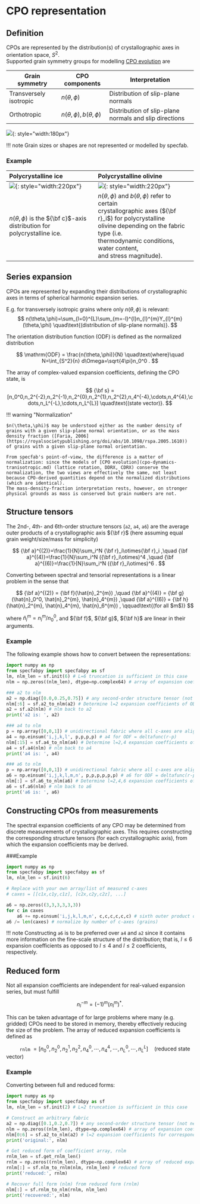 # CPO representation

## Definition

CPOs are represented by the distribution(s) of crystallographic axes in orientation space, $S^2$.
<br>
Supported grain symmetry groups for modelling [CPO evolution](cpo-dynamics-tranisotropic.md) are

| Grain symmetry | CPO components | Interpretation |
| --- | --- | --- | 
| Transversely isotropic | $n(\theta,\phi)$                | Distribution of slip-plane normals |
| Orthotropic            | $n(\theta,\phi),b(\theta,\phi)$ | Distribution of slip-plane normals and slip directions |

![](https://raw.githubusercontent.com/nicholasmr/specfab/main/images/slipplane.png){: style="width:180px"} 

!!! note
    Grain sizes or shapes are not represented or modelled by specfab.

### Example

| Polycrystalline ice | Polycrystalline olivine |
| :- | :- |
| ![](https://raw.githubusercontent.com/nicholasmr/specfab/main/images/tranisotropic/polycrystal.png){: style="width:220px"} | ![](https://raw.githubusercontent.com/nicholasmr/specfab/main/images/orthotropic/polycrystal.png){: style="width:220px"} |
| $n(\theta,\phi)$ is the ${\bf c}$-axis distribution for <br>polycrystalline ice. | $n(\theta,\phi)$ and $b(\theta,\phi)$ refer to certain <br>crystallographic axes (${\bf r}_i$) for polycrystalline <br>olivine depending on the fabric type (i.e. <br> thermodynamic conditions, water content, <br>and stress magnitude). |

## Series expansion

CPOs are represented by expanding their distributions of crystallographic axes in terms of spherical harmonic expansion series.

E.g. for transversely isotropic grains where only $n(\theta,\phi)$ is relevant:
$$ 
n(\theta,\phi)=\sum_{l=0}^{L}\sum_{m=-l}^{l}n_{l}^{m}Y_{l}^{m}(\theta,\phi) \quad\text{(distribution of slip-plane normals)}.
$$

The orientation distribution function (ODF) is defined as the normalized distribution 

$$ 
\mathrm{ODF} = \frac{n(\theta,\phi)}{N} \quad\text{where}\quad N=\int_{S^2}{n} d\Omega=\sqrt{4\pi}n_0^0 .
$$

The array of complex-valued expansion coefficients, defining the CPO state, is 

$$
{\bf s} = [n_0^0,n_2^{-2},n_2^{-1},n_2^{0},n_2^{1},n_2^{2},n_4^{-4},\cdots,n_4^{4},\cdots,n_L^{-L},\cdots,n_L^{L}] \quad\text{(state vector)}.
$$


!!! warning "Normalization"

    $n(\theta,\phi)$ may be understood either as the number density of grains with a given slip-plane normal orientation, or as the mass density fraction ([Faria, 2006](https://royalsocietypublishing.org/doi/abs/10.1098/rspa.2005.1610)) of grains with a given slip-plane normal orientation.

    From specfab's point-of-view, the difference is a matter of normalization: since the models of [CPO evolution](cpo-dynamics-tranisotropic.md) (lattice rotation, DDRX, CDRX) conserve the normalization, the two views are effectively the same, not least because CPO-derived quantities depend on the normalized distributions (which are identical).
    The mass-density-fraction interpretation rests, however, on stronger physical grounds as mass is conserved but grain numbers are not.

## Structure tensors

The 2nd-, 4th- and 6th-order structure tensors (`a2`, `a4`, `a6`) are the average outer products of a crystallographic axis ${\bf r}$ (here assuming equal grain weight/size/mass for simplicity)

$$ 
{\bf a}^{(2)}=\frac{1}{N}\sum_i^N {\bf r}_i\otimes{\bf r}_i 
,\quad 
{\bf a}^{(4)}=\frac{1}{N}\sum_i^N ({\bf r}_i\otimes)^4
,\quad 
{\bf a}^{(6)}=\frac{1}{N}\sum_i^N ({\bf r}_i\otimes)^6
.
$$


Converting between spectral and tensorial representations is a linear problem in the sense that 

$$ {\bf a}^{(2)} = {\bf f}(\hat{n}_2^{m})
,\quad
{\bf a}^{(4)} = {\bf g}(\hat{n}_0^0, \hat{n}_2^{m}, \hat{n}_4^{m}) 
,\quad
{\bf a}^{(6)} = {\bf h}(\hat{n}_2^{m}, \hat{n}_4^{m}, \hat{n}_6^{m}) 
,
\qquad\text{(for all $m$)}
$$

where $\hat{n}_l^m = n_l^m/n_0^0$, and ${\bf f}$, ${\bf g}$, ${\bf h}$ are linear in their arguments.

### Example

The following example shows how to convert between the representations:

```python
import numpy as np
from specfabpy import specfabpy as sf
lm, nlm_len = sf.init(6) # L=6 truncation is sufficient in this case
nlm = np.zeros((nlm_len), dtype=np.complex64) # array of expansion coefficients

### a2 to nlm
a2 = np.diag([0.0,0.25,0.75]) # any second-order structure tensor (not necessarily diagonal)
nlm[:6] = sf.a2_to_nlm(a2) # Determine l=2 expansion coefficients of ODF (a2 is normalized)
a2 = sf.a2(nlm) # nlm back to a2
print('a2 is: ', a2)

### a4 to nlm
p = np.array([0,0,1]) # unidirectional fabric where all c-axes are aligned with the z-direction
a4 = np.einsum('i,j,k,l', p,p,p,p) # a4 for ODF = deltafunc(r-p) 
nlm[:15] = sf.a4_to_nlm(a4) # Determine l=2,4 expansion coefficients of ODF (a4 is normalized)
a4 = sf.a4(nlm) # nlm back to a4 
print('a4 is: ', a4)

### a6 to nlm
p = np.array([0,0,1]) # unidirectional fabric where all c-axes are aligned with the z-direction
a6 = np.einsum('i,j,k,l,m,n', p,p,p,p,p,p) # a6 for ODF = deltafunc(r-p) 
nlm[:] = sf.a6_to_nlm(a6) # Determine l=2,4,6 expansion coefficients of ODF (a6 is normalized)
a6 = sf.a6(nlm) # nlm back to a6
print('a6 is: ', a6)
```

## Constructing CPOs from measurements

The spectral expansion coefficients of any CPO may be determined from discrete measurements of crystallographic axes.
This requires constructing the corresponding structure tensors (for each crystallographic axis), from which the expansion coefficients may be derived.

###Example
```python
import numpy as np
from specfabpy import specfabpy as sf
lm, nlm_len = sf.init(6) 

# Replace with your own array/list of measured c-axes
# caxes = [[c1x,c1y,c1z], [c2x,c2y,c2z], ...] 

a6 = np.zeros((3,3,3,3,3,3))
for c in caxes
    a6 += np.einsum('i,j,k,l,m,n', c,c,c,c,c,c) # sixth outer product of c with itself
a6 /= len(caxes) # normalize by number of c-axes (grains)
```

!!! note 
    Constructing `a6` is to be preferred over `a4` and `a2` since it contains more information on the fine-scale structure of the distribution; 
    that is, $l\leq 6$ expansion coefficients as opposed to $l\leq 4$ and $l\leq 2$ coefficients, respectively.


## Reduced form

Not all expansion coefficients are independent for real-valued expansion series, but must fulfill

$$ 
n_l^{-m}=(-1)^m(n_l^m)^* .
$$

This can be taken advantage of for large problems where many (e.g. gridded) CPOs need to be stored in memory, thereby effectively reducing the size of the problem. 
The array of reduced expansion coefficients is defined as

$\qquad$ `rnlm` $= [n_0^0,n_2^{0},n_2^{1},n_2^{2},n_4^{0},\cdots,n_4^{4},\cdots,n_L^{0},\cdots,n_L^{L}] \quad\text{(reduced state vector)}$

### Example 

Converting between full and reduced forms:

```python
import numpy as np
from specfabpy import specfabpy as sf
lm, nlm_len = sf.init(2) # L=2 truncation is sufficient in this case

# Construct an arbitrary fabric
a2 = np.diag([0.1,0.2,0.7]) # any second-order structure tensor (not necessarily diagonal)
nlm = np.zeros((nlm_len), dtype=np.complex64) # array of expansion coefficients
nlm[0:6] = sf.a2_to_nlm(a2) # l=2 expansion coefficients for corresponding ODF (a2 is normalized)
print('original:', nlm)

# Get reduced form of coefficient array, rnlm
rnlm_len = sf.get_rnlm_len() 
rnlm = np.zeros((rnlm_len), dtype=np.complex64) # array of reduced expansion coefficients
rnlm[:] = sf.nlm_to_rnlm(nlm, rnlm_len) # reduced form
print('reduced:', rnlm)

# Recover full form (nlm) from reduced form (rnlm)
nlm[:] = sf.rnlm_to_nlm(rnlm, nlm_len)
print('recovered:', nlm)
```

